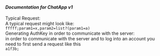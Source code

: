 #### _Documentation for ChatApp v1_
Typical Request:\
A typical request might look like:\
`fffff;param1=x,param2=list?(param1=a)`\
Generating AuthKey in order to communicate with the server:\
in order to communicate with the server and to log into an account you need 
to first send a request like this\
`a1f3b;`